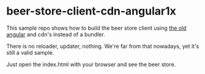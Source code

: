 # beer-store-client-cdn-angular1x

This sample repo shows how to build the beer store client using 
[the old angular](https://angularjs.org/) and cdn's instead of a bundler.

There is no reloader, updater, nothing. We're far from that nowadays, yet it's
still a valid sample.

Just open the index.html with your browser and see the beer store.


